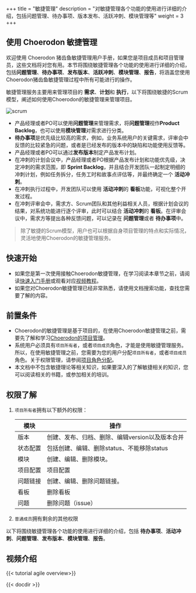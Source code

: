 ﻿+++
title = "敏捷管理"
description = "对敏捷管理各个功能的使用进行详细的介绍，包括问题管理、待办事项、版本发布、活跃冲刺、模块管理等"
weight = 3
+++

## 使用 Choerodon 敏捷管理

欢迎使用 Choerodon 猪齿鱼敏捷管理用户手册，如果您是项目成员和项目管理员，这些文档将对您有用。本节将围绕敏捷管理各个功能的使用进行详细的介绍，包括**问题管理**、**待办事项**、**发布版本**、**活跃冲刺**、**模块管理**、**报告**，将涵盖您使用Choerodon猪齿鱼敏捷管理过程中所有可能进行的操作。

敏捷管理服务主要用来管理项目的 **需求**、**计划**和 **执行**，以下将围绕敏捷的Scrum模型，阐述如何使用Choerodon的敏捷管理来管理项目。

![](/docs/user-guide/agile/imge/scrum.png "scrum")

- 产品经理或者PO可以使用**问题管理**来管理需求，将**问题管理**视作**Product Backlog**，也可以使用**模块管理**对需求进行分类。
- **待办事项**是优先级比较高的需求，例如，业务系统用户的关键需求，评审会中反馈的比较紧急的问题，或者是已经发布的版本中的缺陷和功能使用反馈等。
- 产品经理或者PO可以通过**发布版本**制定产品发布计划。
- 在冲刺的计划会议中，产品经理或者PO根据产品发布计划和功能优先级，决定冲刺的需求范围，即 **Sprint Backlog**，并且结合开发团队一起制定明细的冲刺计划，例如任务拆分，任务工时和故事点评估等，并最终确定一个 **活动冲刺**。
- 在冲刺执行过程中，开发团队可以使用 **活动冲刺**的 **看板**功能，可视化整个开发过程。
- 在冲刺评审会中，需求方、Scrum团队和其他利益相关人员，根据计划会议的结果，对系统功能进行逐个评审，此时可以结合 **活动冲刺**的 **看板**。在评审会议中，需求方等提出各种反馈问题，可以记录在 **问题管理**或者 **待办事项**中。


<blockquote class="note">
    除了敏捷的Scrum模型，用户也可以根据自身项目管理的特点和实际情况，灵活地使用Choerodon的敏捷管理服务。
</blockquote>

## 快速开始

 - 如果您是第一次使用接触Choerodon敏捷管理，在学习阅读本章节之前，请阅读[快速入门手册](../../quick-start/)或观看对应[视频教程](../../quick-start/video-tutorial/)。
 - 如果您对Choerodon敏捷管理已经非常熟悉，请使用文档搜索功能，查找您需要了解的内容。

## 前置条件

 - Choerodon的敏捷管理是基于项目的，在使用Choerodon敏捷管理之前，需要先了解和学习[Choerodon的项目管理](../../quick-start/admin/project)。
 - 系统用户必须具有`项目所有者`，或者`项目成员`角色，才能是使用敏捷管理服务。所以，在使用敏捷管理之前，您需要为您的用户分配`项目所有者`，或者`项目成员`角色。关于权限管理，请参阅[项目角色分配](.././system-configuration/project/role-assignment/)。
 - 本文档中不包含敏捷理论等相关知识，如果要深入的了解敏捷相关的知识，您可以阅读相关的书籍，或参加相关的培训。

## 权限了解
1. `项目所有者`拥有以下额外的权限：

    模块|操作
    |---|---|
    版本|创建、发布、归档、删除、编辑version以及版本合并
    状态配置|包括创建、编辑、删除status、不能移除status
    模块|创建、编辑、删除模块。
    项目配置|项目配置
    问题链接|创建、编辑、删除问题链接。
    看板|删除看板
    问题|删除问题（issue）
1. `普通成员`拥有剩余的其他权限

以下将围绕敏捷管理各个功能的使用进行详细的介绍，包括 **待办事项**、**活动冲刺**、**问题管理**、**发布版本**、**模块管理**、**报告**。

## 视频介绍

{{< tutorial agile overview>}}

{{< docdir >}}

